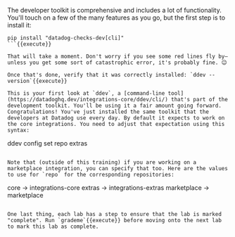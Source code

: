 The developer toolkit is comprehensive and includes a lot of functionality. You'll touch on a few of the many features as you go, but the first step is to install it:
```
pip install "datadog-checks-dev[cli]"
```{{execute}}

That will take a moment. Don't worry if you see some red lines fly by—unless you get some sort of catastrophic error, it's probably fine. 😉

Once that's done, verify that it was correctly installed: `ddev --version`{{execute}}

This is your first look at `ddev`, a [command-line tool](https://datadoghq.dev/integrations-core/ddev/cli/) that's part of the development toolkit. You'll be using it a fair amount going forward. Congratulations! You've just installed the same toolkit that the developers at Datadog use every day. By default it expects to work on the core integrations. You need to adjust that expectation using this syntax:
```
ddev config set repo extras
```{{execute}}

Note that (outside of this training) if you are working on a marketplace integration, you can specify that too. Here are the values to use for `repo` for the corresponding repositories:
```
core        -> integrations-core
extras      -> integrations-extras
marketplace -> marketplace
```

One last thing, each lab has a step to ensure that the lab is marked "complete". Run `grademe`{{execute}} before moving onto the next lab to mark this lab as complete.
